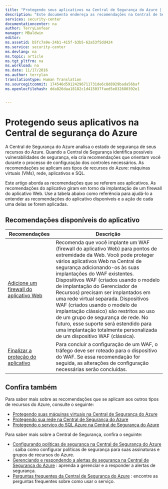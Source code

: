 ```yaml
---
title: "Protegendo seus aplicativos na Central de Segurança do Azure | Microsoft Docs"
description: "Este documento endereça as recomendações na Central de Segurança do Azure que ajudam a proteger os recursos do Azure e cumprir as políticas de segurança."
services: security-center
documentationcenter: na
author: TerryLanfear
manager: MBaldwin
editor: 
ms.assetid: b5fc7a9e-24b1-415f-b3b5-62a53f5dd424
ms.service: security-center
ms.devlang: na
ms.topic: article
ms.tgt_pltfrm: na
ms.workload: na
ms.date: 11/17/2016
ms.author: terrylan
translationtype: Human Translation
ms.sourcegitcommit: 174546d59124296711731de6c8d8929bada56baf
ms.openlocfilehash: dda826daa18182c1d415037faed5e832680392e1


---
```

# <a name="protecting-your-applications-in-azure-security-center"></a>Protegendo seus aplicativos na Central de segurança do Azure
A Central de Segurança do Azure analisa o estado de segurança de seus recursos do Azure. Quando a Central de Segurança identifica possíveis vulnerabilidades de segurança, ela cria recomendações que orientam você durante o processo de configuração dos controles necessários.  As recomendações se aplicam aos tipos de recursos do Azure: máquinas virtuais (VMs), rede, aplicativos e SQL.

Este artigo aborda as recomendações que se referem aos aplicativos.  As recomendações do aplicativo giram em torno da implantação de um firewall do aplicativo Web.  Use a tabela abaixo como referência para ajudá-lo a entender as recomendações do aplicativo disponíveis e a ação de cada uma delas se forem aplicadas.

## <a name="available-application-recommendations"></a>Recomendações disponíveis do aplicativo
| Recomendações | Descrição |
| --- | --- |
| [Adicione um firewall do aplicativo Web](security-center-add-web-application-firewall.md) |Recomenda que você implante um WAF (firewall do aplicativo Web) para pontos de extremidade da Web. Você pode proteger vários aplicativos Web na Central de segurança adicionando-os às suas implantações do WAF existentes. Dispositivos WAF (criados usando o modelo de implantação do Gerenciador de Recursos) precisam ser implantados em uma rede virtual separada. Dispositivos WAF (criados usando o modelo de implantação clássico) são restritos ao uso de um grupo de segurança de rede. No futuro, esse suporte será estendido para uma implantação totalmente personalizada de um dispositivo WAF (clássica). |
| [Finalizar a proteção do aplicativo](security-center-add-web-application-firewall.md#finalize-application-protection) |Para concluir a configuração de um WAF, o tráfego deve ser roteado para o dispositivo do WAF. Se essa recomendação for seguida, as alterações de configuração necessárias serão concluídas. |

## <a name="see-also"></a>Confira também
Para saber mais sobre as recomendações que se aplicam aos outros tipos de recursos do Azure, consulte o seguinte:

* [Protegendo suas máquinas virtuais na Central de Segurança do Azure](security-center-virtual-machine-recommendations.md)
* [Protegendo sua rede na Central de Segurança do Azure](security-center-network-recommendations.md)
* [Protegendo o serviço do SQL Azure na Central de Segurança do Azure](security-center-sql-service-recommendations.md)

Para saber mais sobre a Central de Segurança, confira o seguinte:

* [Configurando políticas de segurança na Central de Segurança do Azure](security-center-policies.md) : saiba como configurar políticas de segurança para suas assinaturas e grupos de recursos do Azure.
* [Gerenciando e respondendo a alertas de segurança na Central de Segurança do Azure](security-center-managing-and-responding-alerts.md) : aprenda a gerenciar e a responder a alertas de segurança.
* [Perguntas frequentes da Central de Segurança do Azure](security-center-faq.md) : encontre as perguntas frequentes sobre como usar o serviço.



<!--HONumber=Nov16_HO3-->


